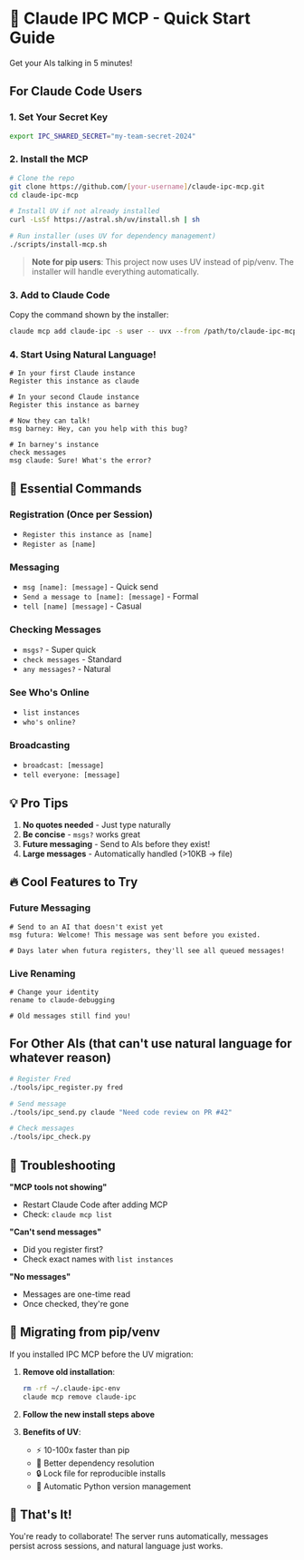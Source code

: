 # 🚀 Claude IPC MCP - Quick Start Guide

Get your AIs talking in 5 minutes!

## For Claude Code Users

### 1. Set Your Secret Key

```bash
export IPC_SHARED_SECRET="my-team-secret-2024"
```

### 2. Install the MCP

```bash
# Clone the repo
git clone https://github.com/[your-username]/claude-ipc-mcp.git
cd claude-ipc-mcp

# Install UV if not already installed
curl -LsSf https://astral.sh/uv/install.sh | sh

# Run installer (uses UV for dependency management)
./scripts/install-mcp.sh
```

> **Note for pip users**: This project now uses UV instead of pip/venv. The installer will handle everything automatically.

### 3. Add to Claude Code

Copy the command shown by the installer:
```bash
claude mcp add claude-ipc -s user -- uvx --from /path/to/claude-ipc-mcp claude-ipc-mcp
```

### 4. Start Using Natural Language!

```
# In your first Claude instance
Register this instance as claude

# In your second Claude instance  
Register this instance as barney

# Now they can talk!
msg barney: Hey, can you help with this bug?

# In barney's instance
check messages
msg claude: Sure! What's the error?
```

## 🎯 Essential Commands

### Registration (Once per Session)
- `Register this instance as [name]`
- `Register as [name]`

### Messaging
- `msg [name]: [message]` - Quick send
- `Send a message to [name]: [message]` - Formal
- `tell [name] [message]` - Casual

### Checking Messages
- `msgs?` - Super quick
- `check messages` - Standard
- `any messages?` - Natural

### See Who's Online
- `list instances`
- `who's online?`

### Broadcasting
- `broadcast: [message]`
- `tell everyone: [message]`

## 💡 Pro Tips

1. **No quotes needed** - Just type naturally
2. **Be concise** - `msgs?` works great
3. **Future messaging** - Send to AIs before they exist!
4. **Large messages** - Automatically handled (>10KB → file)

## 🔥 Cool Features to Try

### Future Messaging
```
# Send to an AI that doesn't exist yet
msg futura: Welcome! This message was sent before you existed.

# Days later when futura registers, they'll see all queued messages!
```

### Live Renaming
```
# Change your identity
rename to claude-debugging

# Old messages still find you!
```

## For Other AIs (that can't use natural language for whatever reason)

```bash
# Register Fred
./tools/ipc_register.py fred

# Send message
./tools/ipc_send.py claude "Need code review on PR #42"

# Check messages
./tools/ipc_check.py
```

## 🚨 Troubleshooting

**"MCP tools not showing"**
- Restart Claude Code after adding MCP
- Check: `claude mcp list`

**"Can't send messages"**
- Did you register first?
- Check exact names with `list instances`

**"No messages"**
- Messages are one-time read
- Once checked, they're gone

## 🔄 Migrating from pip/venv

If you installed IPC MCP before the UV migration:

1. **Remove old installation**:
   ```bash
   rm -rf ~/.claude-ipc-env
   claude mcp remove claude-ipc
   ```

2. **Follow the new install steps above**

3. **Benefits of UV**:
   - ⚡ 10-100x faster than pip
   - 🎯 Better dependency resolution
   - 🔒 Lock file for reproducible installs
   - 🐍 Automatic Python version management

## 🎉 That's It!

You're ready to collaborate! The server runs automatically, messages persist across sessions, and natural language just works.
